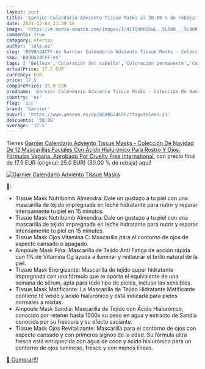 ```yaml
---
layout: post
title: 'Garnier Calendario Adviento Tissue Masks al 30.00 % de rebaja'
date: 2021-12-04 11:39:16
image: 'https://m.media-amazon.com/images/I/41TQnhH2GwL._SL500_._SL400_.jpg'
comments: true
category: ofertas
author: 'tole.es'
slug: 'B09BG24CFF-es Garnier Calendario Adviento Tissue Masks - Colección De...'
sku: 'B09BG24CFF-es'
tags: [ 'Belleza','Coloración del cabello','Coloración permanente','Cuidado del cabello','adviento','garnier','navidad', ]
actualPrice: 17.5 EUR
currency: EUR
price: 17.5
comparePrice: 25.0 EUR
prodname: 'Garnier Calendario Adviento Tissue Masks - Colección De Navidad De 12 Mascarillas Faciales Con Ácido Hialurónico Para Rostro Y Ojos. Fórmulas Vegana. Aprobado Por Cruelty Free International.'
country: 'es'
flag: '🇪🇸'
brand: 'Garnier'
buyurl: 'https://www.amazon.es/dp/B09BG24CFF/?tag=tolees-21'
descuento: '30.00'
average: '17.5'
---
```


Tienes [Garnier Calendario Adviento Tissue Masks - Colección De Navidad De 12 Mascarillas Faciales Con Ácido Hialurónico Para Rostro Y Ojos. Fórmulas Vegana. Aprobado Por Cruelty Free International.](https://www.amazon.es/dp/B09BG24CFF/?tag=tolees-21) con precio final de  17.5 EUR (original: 25.0 EUR) (30.00 %  de rebaja) aqui!

[![Garnier Calendario Adviento Tissue Masks](https://m.media-amazon.com/images/I/41TQnhH2GwL._SL500_._SL400_.jpg)](https://www.amazon.es/dp/B09BG24CFF/?tag=tolees-21)

🔎:

- Tissue Mask Nutribomb Almendra: Dale un gustazo a tu piel con una mascarilla de tejido impregnada en leche hidratante para nutrir y reparar intensamente tu piel en 15 minutos.
- Tissue Mask Nutribomb Almendra: Dale un gustazo a tu piel con una mascarilla de tejido impregnada en leche hidratante para nutrir y reparar intensamente tu piel en 15 minutos.
- Tissue Mask Ojos Vitamina C: Mascarilla para el contorno de ojos de aspecto cansado o apagado.
- Ampoule Mask Piña: Mascarilla de Tejido Anti Fatiga de acción rápida con 1% de Vitamina Cg ayuda a iluminar y restaurar el brillo natural de la piel.
- Tissue Mask Energizante: Mascarilla de tejido super hidratante impregnada con una fórmula que te aporta el equivalente de una semana de sérum, apta para todo tipo de pieles, incluso las sensibles.
- Tissue Mask Matificante: La Mascarilla de Tejido Hidratante Matificante contiene té verde y ácido hialurónico y está indicada para pieles normales a mixtas.
- Ampoule Mask Sandia: Mascarilla de Tejido con Ácido Hialurónico, conocido por retener hasta 1000x su peso en agua y extracto de Sandía conocida por su frescura y su efecto saciante.
- Tissue Mask Ojos Revitalizante: Mascarilla para el contorno de ojos con aspecto cansado y con primeros signos de la edad. Su fórmula ultra fresca está enriquecida con agua de coco y ácido hialurónico para un contorno de ojos luminoso, fresco y con menos líneas.

[🛒 Comprar!!!](https://www.amazon.es/dp/B09BG24CFF/?tag=tolees-21)
